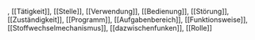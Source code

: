 , [[Tätigkeit]], [[Stelle]], [[Verwendung]], [[Bedienung]], [[Störung]], [[Zuständigkeit]], [[Programm]], [[Aufgabenbereich]], [[Funktionsweise]], [[Stoffwechselmechanismus]], [[dazwischenfunken]], [[Rolle]]